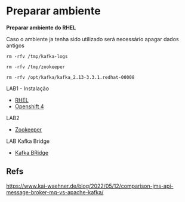 

# Preparar ambiente 

**Preparar ambiente do RHEL**

Caso o ambiente ja tenha sido utilizado será necessário apagar dados antigos

```
rm -rfv /tmp/kafka-logs
```
```
rm -rfv /tmp/zookeeper
```

```
rm -rfv /opt/kafka/kafka_2.13-3.3.1.redhat-00008
```

LAB1 - Instalação

- [RHEL ](./lab1-install-kafka-rhel.md)
- [Openshift 4](./lab1-install-kafka-ocp4.md)

LAB2 
- [Zookeeper ](./lab2-zookeeper.md)


LAB Kafka Bridge 
- [Kafka BRidge ](./lab-kafka-bridge.md)


## Refs
https://www.kai-waehner.de/blog/2022/05/12/comparison-jms-api-message-broker-mq-vs-apache-kafka/